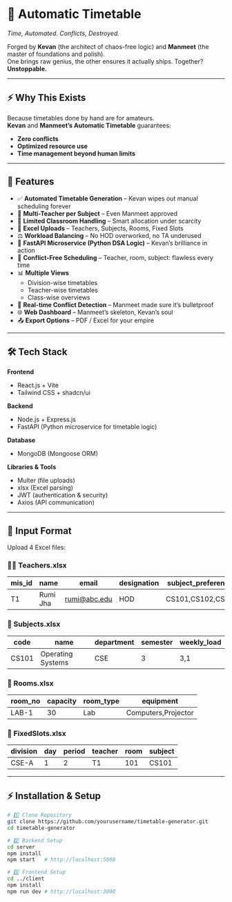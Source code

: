 # 📅 Automatic Timetable  
*Time, Automated. Conflicts, Destroyed.*  

Forged by **Kevan** (the architect of chaos-free logic) and **Manmeet** (the master of foundations and polish).  
One brings raw genius, the other ensures it actually ships. Together? **Unstoppable.**  

---

## ⚡ Why This Exists  

Because timetables done by hand are for amateurs.  
**Kevan** and **Manmeet’s Automatic Timetable** guarantees:  
- **Zero conflicts**  
- **Optimized resource use**  
- **Time management beyond human limits**  

---

## 🚀 Features  

- ✅ **Automated Timetable Generation** – Kevan wipes out manual scheduling forever  
- 👥 **Multi-Teacher per Subject** – Even Manmeet approved  
- 🏫 **Limited Classroom Handling** – Smart allocation under scarcity  
- 📂 **Excel Uploads** – Teachers, Subjects, Rooms, Fixed Slots  
- ⚖ **Workload Balancing** – No HOD overworked, no TA underused  
- 🔄 **FastAPI Microservice (Python DSA Logic)** – Kevan’s brilliance in action  
- 🧠 **Conflict-Free Scheduling** – Teacher, room, subject: flawless every time  
- 📊 **Multiple Views**  
  - Division-wise timetables  
  - Teacher-wise timetables  
  - Class-wise overviews  
- 🔎 **Real-time Conflict Detection** – Manmeet made sure it’s bulletproof  
- 🌐 **Web Dashboard** – Manmeet’s skeleton, Kevan’s soul  
- 📤 **Export Options** – PDF / Excel for your empire  

---

## 🛠 Tech Stack  

**Frontend**  
- React.js + Vite  
- Tailwind CSS + shadcn/ui  

**Backend**  
- Node.js + Express.js  
- FastAPI (Python microservice for timetable logic)  

**Database**  
- MongoDB (Mongoose ORM)  

**Libraries & Tools**  
- Multer (file uploads)  
- xlsx (Excel parsing)  
- JWT (authentication & security)  
- Axios (API communication)  

---

## 📂 Input Format  

Upload 4 Excel files:  

### 👨‍🏫 Teachers.xlsx  
| mis_id | name     | email         | designation | subject_preferences |
| ------ | -------- | ------------- | ----------- | ------------------- |
| T1     | Rumi Jha | rumi@abc.edu  | HOD         | CS101,CS102,CS103   |

### 📘 Subjects.xlsx  
| code  | name              | department | semester | weekly_load |
| ----- | ----------------- | ---------- | -------- | ------------ |
| CS101 | Operating Systems | CSE        | 3        | 3,1          |

### 🏫 Rooms.xlsx  
| room_no | capacity | room_type | equipment            |
| ------- | -------- | --------- | -------------------- |
| LAB-1   | 30       | Lab       | Computers,Projector  |

### 📌 FixedSlots.xlsx  
| division | day | period | teacher | room | subject |
| -------- | --- | ------ | ------- | ---- | ------- |
| CSE-A    | 1   | 2      | T1      | 101  | CS101   |

---

## ⚡ Installation & Setup  

```bash
# 1️⃣ Clone Repository
git clone https://github.com/yourusername/timetable-generator.git
cd timetable-generator

# 2️⃣ Backend Setup
cd server
npm install
npm start   # http://localhost:5000

# 3️⃣ Frontend Setup
cd ../client
npm install
npm run dev # http://localhost:3000
